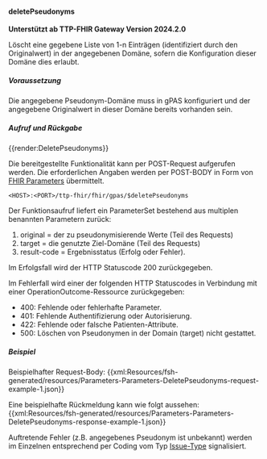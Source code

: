 #### deletePseudonyms
**Unterstützt ab TTP-FHIR Gateway Version 2024.2.0**

Löscht eine gegebene Liste von 1-n Einträgen (identifiziert durch den Originalwert) in der angegebenen Domäne, sofern die Konfiguration dieser Domäne dies erlaubt.

##### **Voraussetzung**
Die angegebene Pseudonym-Domäne muss in gPAS konfiguriert und der angegebene Originalwert in dieser Domäne bereits vorhanden sein.

##### **Aufruf und Rückgabe**
{{render:DeletePseudonyms}}

Die bereitgestellte Funktionalität kann per POST-Request aufgerufen werden. Die erforderlichen Angaben werden per POST-BODY in Form von [FHIR Parameters](https://www.hl7.org/fhir/parameters.html) übermittelt.

`<HOST>:<PORT>/ttp-fhir/fhir/gpas/$deletePseudonyms`

Der Funktionsaufruf liefert ein ParameterSet bestehend aus multiplen benannten Parametern zurück:
1. original = der zu pseudonymisierende Werte (Teil des Requests)
2. target = die genutzte Ziel-Domäne (Teil des Requests)
3. result-code = Ergebnisstatus (Erfolg oder Fehler).

Im Erfolgsfall wird der HTTP Statuscode 200 zurückgegeben.

Im Fehlerfall wird einer der folgenden HTTP Statuscodes in Verbindung mit einer OperationOutcome-Ressource zurückgegeben:
* 400: Fehlende oder fehlerhafte Parameter.
* 401: Fehlende Authentifizierung oder Autorisierung.
* 422: Fehlende oder falsche Patienten-Attribute.
* 500: Löschen von Pseudonymen in der Domain (target) nicht gestattet.


##### **Beispiel**
Beispielhafter Request-Body:
{{xml:Resources/fsh-generated/resources/Parameters-Parameters-DeletePseudonyms-request-example-1.json}}

Eine beispielhafte Rückmeldung kann wie folgt aussehen:
{{xml:Resources/fsh-generated/resources/Parameters-Parameters-DeletePseudonyms-response-example-1.json}}

Auftretende Fehler (z.B. angegebenes Pseudonym ist unbekannt) werden im Einzelnen entsprechend per Coding vom Typ [Issue-Type](http://hl7.org/fhir/issue-type) signalisiert.
